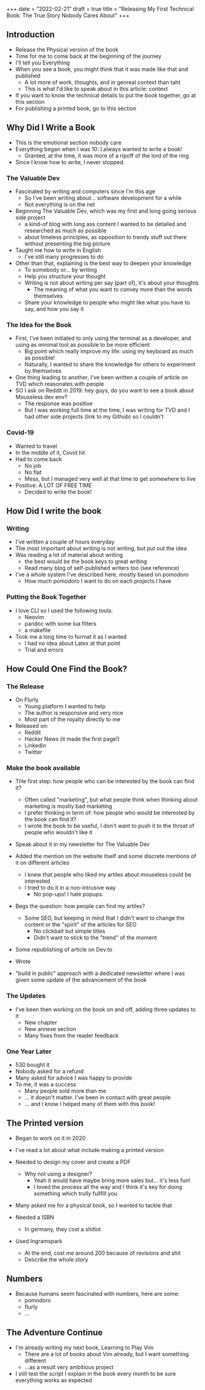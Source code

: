 +++
date = "2022-02-21"
draft = true
title = "Releasing My First Technical Book: The True Story Nobody Cares About"
+++

## Introduction

* Release the Physical version of the book
* Time for me to come back at the beginning of the journey
* I'll tell you Everything
* When you see a book, you might think that it was made like that and published
    * A lot more of work, thoughts, and in genreal context than taht
    * This is what I'd like to speak about in this article: context
* If you want to know the technical details to put the book together, go at this section
* For publishing a printed book, go to this section

## Why Did I Write a Book

* This is the emotional section nobody care
* Everything began when I was 10: I always wanted to write a book!
    * Granted, at the time, it was more of a ripoff of the lord of the ring
* Since I know how to write, I never stopped.

### The Valuable Dev

* Fascinated by writing and computers since I'm this age
    * So I've been writing about... software development for a while
    * Not everything is on the net
* Beginning The Valuable Dev, which was my first and long going serious side project
    * a kind-of blog with long ass content I wanted to be detailed and researched as much as possible
    * about timeless principles, as opposition to trendy stuff out there without presenting the big picture
* Taught me how to write in English
    * I've still many progresses to do
* Other than that, explaining is the best way to deepen your knowledge
    * To somebody or... by writing
    * Help you structure your thought
    * Writing is not about writing per say (part of), it's about your thoughts
        * The meaning of what you want to convey more than the words themselves
    * Share your knowledge to people who might like what you have to say, and how you say it

### The Idea for the Book

* First, I've been initiated to only using the terminal as a developer, and using as minimal tool as possible to be more efficient
    * Big point which really improve my life: using my keyboard as much as possible!
    * Naturally, I wanted to share the knowledge for others to experiment by themselves
* One thing leading to another, I've been written a couple of article on TVD which reasonates with people
* SO I ask on Reddit in 2019: hey guys, do you want to see a book about Mouseless dev env?
    * The response was positive
    * But I was working full time at the time, I was writing for TVD and I had other side projects (link to my Github) so I couldn't

### Covid-19

* Wanted to travel
* In the middle of it, Covid hit
* Had to come back
    * No job
    * No flat
    * Mess, but I managed very well at that time to get somewhere to live
* Positive: A LOT OF FREE TIME
    * Decided to write the book!

## How Did I write the book

### Writing

* I've written a couple of hours everyday
* The most important about writing is not writing, but put out the idea
* Was reading a lot of material about writing
    * the best would be the book keys to great writing
    * Read many blog of self-published writers too (see reference)
* I've a whole system I've described here, mostly based on pomodoro
    * How much pomodoro I want to do on each projects I have

### Putting the Book Together

* I love CLI so I used the following tools:
    * Neovim
    * pandoc with some lua filters
    * a makefile
* Took me a long time to format it as I wanted
    * I had no idea about Latex at that point
    * Trial and errors

## How Could One Find the Book?

### The Release

* On Flurly
    * Young platform I wanted to help
    * The author is responsive and very nice
    * Most part of the royalty directly to me
* Released on:
    * Reddit
    * Hacker News (it made the first page!)
    * Linkedin
    * Twitter

### Make the book available

* THe first step: how people who can be interested by the book can find it?
    * Often called "marketing", but what people think when thinking about marketing is mostly bad marketing
    * I prefer thinking in term of: how people who would be interested by the book can find it?
    * I wrote the book to be useful, I don't want to push it to the throat of people who wouldn't like it

* Speak about it in my newsletter for The Valuable Dev
* Added the mention on the website itself and some discrete mentions of it on different articles
    * I knew that people who liked my artiles about mouseless could be interested
    * I tried to do it in a non-intrusive way
        * No pop-ups! I hate popups.
* Begs the question: how people can find my artiles?
    * Some SEO, but keeping in mind that I didn't want to change the content or the "spirit" of the articles for SEO
        * No clickbait but simple titles
        * Didn't want to stick to the "trend" of the moment
* Some republishing of article on Dev.to
* Wrote
* "build in public" approach with a dedicated newsletter where I was given some update of the advancement of the book

### The Updates

* I've been then working on the book on and off, adding three updates to it
    * New chapter
    * New annexe section
    * Many fixes from the reader feedback

### One Year Later

* 530 bought it
* Nobody asked for a refund
* Many asked for advice I was happy to provide
* To me, it was a success
    * Many people sold more than me
    * ... it doesn't matter. I've been in contact with great people
    * ... and I know I helped many of them with this book!

## The Printed version

* Began to work on it in 2020
* I've read a lot about what include making a printed version
* Needed to design my cover and create a PDF
    * Why not using a designer?
        * Yeah it would have maybe bring more sales but... it's less fun!
        * I loved the process all the way and I think it's key for doing something which trully fullfill you
* Many asked me for a physical book, so I wanted to tackle that

* Needed a ISBN
    * In germany, they cost a shitlot
* Used Ingramspark
    * At the end, cost me around 200 because of revisions and shit
    * Describe the whole story

## Numbers

* Because humans seem fascinated with numbers, here are some:
    * pomodoro
    * flurly
    * ...

## The Adventure Continue

* I'm already writing my next book, Learning to Play Vim
    * There are a lot of books about Vim already, but I want something different
    * ...as a result very ambitious project
* I still test the script I explain in the book every month to be sure everything works as expected
